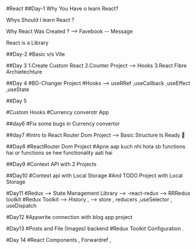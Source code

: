 #React
##Day-1
Why You Have o learn React?

Whys Should I learn React ?

Why React Was Created ? 
--> Favebook -- Message

React is a Library


##Day-2
#Basic v/s Vite


##Day 3
1.Create Custom React
2.Counter Project --> Hooks
3.React Fibre Archietechture


##Day 4
#BG-Changer Project
#Hooks --> useRRef ,useCallback ,useEffect  ,useState


##Day 5

#Custom Hooks
#Currency converotr App 


##day6
#Fix some bugs in Currency convertor

##day7
#Intro to React Router Dom Project --> Basic Structure Is Ready 🙏

##Day8
#ReactRouter Dom Project 
#Apne aap kuch nhi hota sb functions hai or functions se hee functionality aati hai


##Day9
#Context API with 2 Projects 

##Day10
#Context api with Local Storage
#And TODO Project with Local Storage

#Day11
#Redux --> State Management Library --> -react-redux --> RRRedux toolkit
#Redux Toolkit  --> History , 
--> store , reducers ,useSelector , useDispatch


#Day12
#Appwrite connection with blog app project


#Day13
#Posts and File (Images) backend
#Redux Toolkit Configuration
.



#Day 14 
#React Components , Forwardref ,